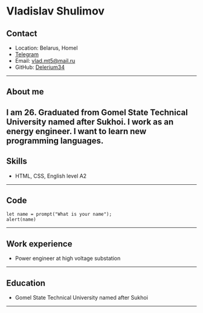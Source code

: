 # **Vladislav Shulimov**
## **Contact**
* Location: Belarus, Homel
* [Telegram](https://t.me/Depends9977)
* Email: vlad.mt5@mail.ru
* GitHub: [Delerium34](https://github.com/Delerium34)
---
## About me
I am 26. Graduated from Gomel State Technical University named after Sukhoi. I work as an energy engineer. I want to learn new programming languages.
 ---
## Skills
* HTML, CSS, English level A2
---
## Code
``` 
let name = prompt("What is your name");
alert(name)
```
---
## Work experience
* Power engineer at high voltage substation
---
## Education
* Gomel State Technical University named after Sukhoi
---